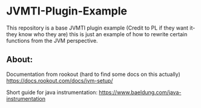 # JVMTI-Plugin-Example
This repository is a base JVMTI plugin example (Credit to PL if they want it- they know who they are) this is just an example of how to rewrite certain functions from the JVM perspective. 

## About: 

Documentation from rookout (hard to find some docs on this actually) https://docs.rookout.com/docs/jvm-setup/

Short guide for java instrumentation: 
https://www.baeldung.com/java-instrumentation
